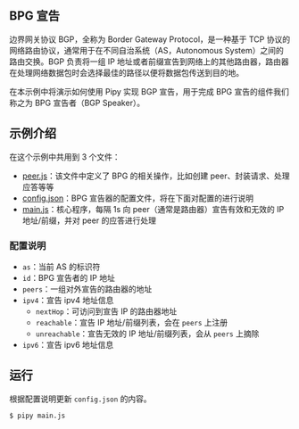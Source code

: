 ## BPG 宣告

边界网关协议 BGP，全称为 Border Gateway Protocol，是一种基于 TCP 协议的网络路由协议，通常用于在不同自治系统（AS，Autonomous System）之间的路由交换。BGP 负责将一组 IP 地址或者前缀宣告到网络上的其他路由器，路由器在处理网络数据包时会选择最佳的路径以便将数据包传送到目的地。

在本示例中将演示如何使用 Pipy 实现 BGP 宣告，用于完成 BPG 宣告的组件我们称之为 BPG 宣告者（BGP Speaker）。

## 示例介绍

在这个示例中共用到 3 个文件：
- [peer.js](./peer.js)：该文件中定义了 BPG 的相关操作，比如创建 peer、封装请求、处理应答等等
- [config.json](./config.json)：BPG 宣告器的配置文件，将在下面对配置的进行说明
- [main.js](./main.js)：核心程序，每隔 1s 向 peer（通常是路由器）宣告有效和无效的 IP 地址/前缀，并对 peer 的应答进行处理

### 配置说明

- `as`：当前 AS 的标识符
- `id`：BPG 宣告者的 IP 地址
- `peers`：一组对外宣告的路由器的地址
- `ipv4`：宣告 ipv4 地址信息
  - `nextHop`：可访问到宣告 IP 的路由器地址
  - `reachable`：宣告 IP 地址/前缀列表，会在 `peers` 上注册
  - `unreachable`：宣告无效的 IP 地址/前缀列表，会从 `peers` 上摘除
- `ipv6`：宣告 ipv6 地址信息

## 运行

根据配置说明更新 `config.json` 的内容。

```shell
$ pipy main.js
```